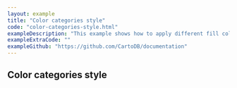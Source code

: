 ```yaml
---
layout: example
title: "Color categories style"
code: "color-categories-style.html"
exampleDescription: "This example shows how to apply different fill colors to polygon features depending on attribute values."
exampleExtraCode: ""
exampleGithub: "https://github.com/CartoDB/documentation"
---
```

## Color categories style

